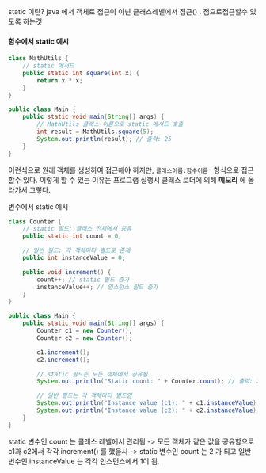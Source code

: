 static 이란? 
java 에서 객체로 접근이 아닌 클래스레벨에서 접근() . 점으로접근할수 있도록 하는것 
#### 함수에서 static 예시
```java
class MathUtils {
    // static 메서드
    public static int square(int x) {
        return x * x;
    }
}

public class Main {
    public static void main(String[] args) {
        // MathUtils 클래스 이름으로 static 메서드 호출
        int result = MathUtils.square(5);
        System.out.println(result); // 출력: 25
    }
}

```
이런식으로 원래 객체를 생성하여 접근해야 하지만, ``클래스이름.함수이름 `` 형식으로 접근할수 있다.  이렇게 할 수 있는 이유는 프로그램 실행시 클래스 로더에 의해 **메모리** 에 올라가서 그렇다. 


변수에서 static 예시
```java
class Counter {
    // static 필드: 클래스 전체에서 공유
    public static int count = 0;

    // 일반 필드: 각 객체마다 별도로 존재
    public int instanceValue = 0;

    public void increment() {
        count++; // static 필드 증가
        instanceValue++; // 인스턴스 필드 증가
    }
}

public class Main {
    public static void main(String[] args) {
        Counter c1 = new Counter();
        Counter c2 = new Counter();

        c1.increment();
        c2.increment();

        // static 필드는 모든 객체에서 공유됨
        System.out.println("Static count: " + Counter.count); // 출력: 2

        // 일반 필드는 각 객체마다 별도임
        System.out.println("Instance value (c1): " + c1.instanceValue); // 출력: 1
        System.out.println("Instance value (c2): " + c2.instanceValue); // 출력: 1
    }
}

```
static 변수인 count 는 클래스 레벨에서 관리됨 -> 모든 객체가 같은 값을 공유함으로 
c1과 c2에서 각각 increment() 를 했을시 -> static 변수인 count 는 2 가 되고 일반 변수인 instanceValue 는 각각 인스턴스에서 1이 됨.